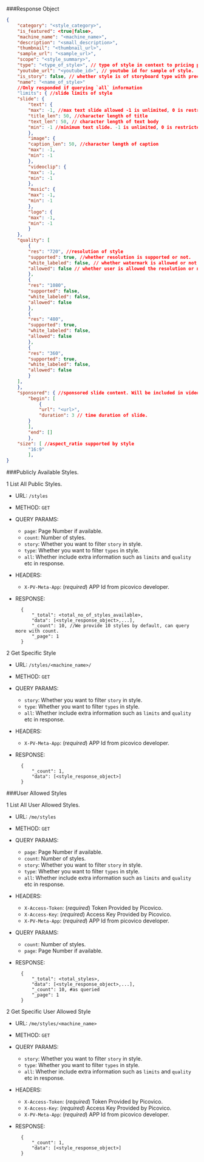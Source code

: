 ###Response Object

```json
{
    "category": "<style_category>",
    "is_featured": <true|false>,
    "machine_name": "<machine_name>",
    "description": "<small_description>",
    "thumbnail": "<thumbnail_url>",
    "sample_url": "<sample_url>",
    "scope": "<style_summary>",
    "type": "<type_of_style>", // type of style in context to pricing plan
    "youtube_url": "<youtube_id>", // youtube id for sample of style.
    "is_story": false, // whether style is of storyboard type with preconfigured slides.
    "name": "<name_of_style>"
    //Only responded if querying `all` information
    "limits": { //slide limits of style
    "slide": {
        "text": {
        "max": -1, //max text slide allowed -1 is unlimited, 0 is restricted.
        "title_len": 50, //character length of title
        "text_len": 50, // character length of text body
        "min": -1 //minimum text slide. -1 is unlimited, 0 is restricted.
        },
        "image": {
        "caption_len": 50, //character length of caption
        "max": -1,
        "min": -1
        },
        "videoclip": {
        "max": -1,
        "min": -1
        },
        "music": {
        "max": -1,
        "min": -1
        },
        "logo": {
        "max": -1,
        "min": -1
        }
    },
    "quality": [
        {
        "res": "720", //resolution of style 
        "supported": true, //whether resolution is supported or not.
        "white_labeled": false, // whether watermark is allowed or not for user.
        "allowed": false // whether user is allowed the resolution or not. [Always false for non logged in user]
        },
        {
        "res": "1080",
        "supported": false,
        "white_labeled": false,
        "allowed": false
        },
        {
        "res": "480",
        "supported": true,
        "white_labeled": false,
        "allowed": false
        },
        {
        "res": "360",
        "supported": true,
        "white_labeled": false,
        "allowed": false
        }
    ],
    },
    "sponsored": { //sponsored slide content. Will be included in video automatically.
        "begin": [
            {
            "url": "<url>",
            "duration": 3 // time duration of slide.
        }
        ],
        "end": []
        },
    "size": [ //aspect_ratio supported by style
        "16:9"
        ],
}
```
###Publicly Available Styles.

1 List All Public Styles.

- URL: `/styles`
- METHOD: `GET`
- QUERY PARAMS:
    - `page`: Page Number if available.
    - `count`: Number of styles.
    - `story`: Whether you want to filter `story` in style.
    - `type`: Whether you want to filter `types` in style.
    - `all`: Whether include extra information such as `limits` and `quality` etc in response. 
- HEADERS:
    - `X-PV-Meta-App`: (_required_) APP Id from picovico developer.
- RESPONSE: 
        
        {
            "_total": <total_no_of_styles_available>, 
            "data": [<style_response_object>,...],
            "_count": 10, //We provide 10 styles by default, can query more with count.
            "_page": 1
        }
    
2 Get Specific Style

- URL: `/styles/<machine_name>/`
- METHOD: `GET`
- QUERY PARAMS:
    - `story`: Whether you want to filter `story` in style.
    - `type`: Whether you want to filter `types` in style.
    - `all`: Whether include extra information such as `limits` and `quality` etc in response. 
- HEADERS:
    - `X-PV-Meta-App`: (_required_) APP Id from picovico developer.
- RESPONSE:

        {
            "_count": 1,
            "data": [<style_response_object>] 
        }
            
###User Allowed Styles

1 List All User Allowed Styles.

- URL: `/me/styles`
- METHOD: `GET`
- QUERY PARAMS:
    - `page`: Page Number if available.
    - `count`: Number of styles.
    - `story`: Whether you want to filter `story` in style.
    - `type`: Whether you want to filter `types` in style.
    - `all`: Whether include extra information such as `limits` and `quality` etc in response. 
- HEADERS:
    - `X-Access-Token`: (_required_) Token Provided by Picovico.
    - `X-Access-Key`: (_required_) Access Key Provided by Picovico.
    - `X-PV-Meta-App`: (_required_) APP Id from picovico developer.
- QUERY PARAMS:
    - `count`: Number of styles.
    - `page`: Page Number if available.
- RESPONSE:
        
        {
            "_total": <total_styles>,
            "data": [<style_response_object>,...],
            "_count": 10, #as queried
            "_page": 1 
        } 

2 Get Specific User Allowed Style
    
- URL: `/me/styles/<machine_name>`
- METHOD: `GET`
- QUERY PARAMS:
    - `story`: Whether you want to filter `story` in style.
    - `type`: Whether you want to filter `types` in style.
    - `all`: Whether include extra information such as `limits` and `quality` etc in response. 
- HEADERS:
    - `X-Access-Token`: (_required_) Token Provided by Picovico.
    - `X-Access-Key`: (_required_) Access Key Provided by Picovico.
    - `X-PV-Meta-App`: (_required_) APP Id from picovico developer.
- RESPONSE:

        {
            "_count": 1,
            "data": [<style_response_object>] 
        }

